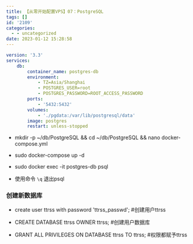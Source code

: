 ```yaml
---
title: 【从零开始配置VPS】07：PostgreSQL
tags: []
id: '2109'
categories:
  - - uncategorized
date: 2023-01-12 15:28:58
---
```


```yml
version: '3.3'
services:
    db:
        container_name: postgres-db
        environment:
            - TZ=Asia/Shanghai
            - POSTGRES_USER=root
            - POSTGRES_PASSWORD=ROOT_ACCESS_PASSWORD
        ports:
            - '5432:5432'
        volumes:
            - './pgdata:/var/lib/postgresql/data'
        image: postgres
        restart: unless-stopped
```

*   mkdir -p ~/db/PostgreSQL && cd ~/db/PostgreSQL && nano docker-compose.yml

*   sudo docker-compose up -d

*   sudo docker exec -it postgres-db psql

*   使用命令 `\q` 退出psql

### 创建新数据库

*   create user ttrss with password 'ttrss\_passwd'; #创建用户ttrss

*   CREATE DATABASE ttrss OWNER ttrss; #创建用户数据库

*   GRANT ALL PRIVILEGES ON DATABASE ttrss TO ttrss; #权限都赋予ttrss